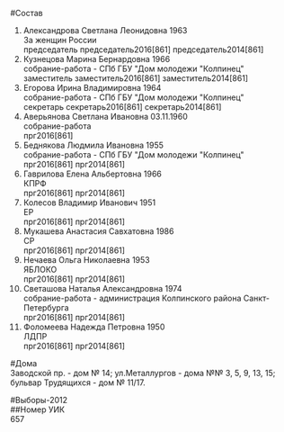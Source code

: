 #Состав  
1. Александрова Светлана Леонидовна 1963  
    За женщин России  
    председатель председатель2016[861] председатель2014[861]  
2. Кузнецова Марина Бернардовна 1966  
    собрание-работа - СПб ГБУ "Дом молодежи "Колпинец"  
    заместитель заместитель2016[861] заместитель2014[861]  
3. Егорова Ирина Владимировна 1964  
    собрание-работа - СПб ГБУ "Дом молодежи "Колпинец"  
    секретарь секретарь2016[861] секретарь2014[861]  
4. Аверьянова Светлана Ивановна 03.11.1960  
    собрание-работа  
    прг2016[861]  
5. Беднякова Людмила Ивановна 1955  
    собрание-работа - СПб ГБУ "Дом молодежи "Колпинец"  
    прг2016[861] прг2014[861]  
6. Гаврилова Елена Альбертовна 1966  
    КПРФ  
    прг2016[861] прг2014[861]  
7. Колесов Владимир Иванович 1951  
    ЕР  
    прг2016[861] прг2014[861]  
8. Мукашева Анастасия Савхатовна 1986  
    СР  
    прг2016[861] прг2014[861]  
9. Нечаева Ольга Николаевна 1953  
    ЯБЛОКО  
    прг2016[861] прг2014[861]  
10. Светашова Наталья Александровна 1974  
    собрание-работа - администрация Колпинского района Санкт-Петербурга  
    прг2016[861] прг2014[861]  
11. Фоломеева Надежда Петровна 1950  
    ЛДПР  
    прг2016[861] прг2014[861]  
  
#Дома  
Заводской пр. - дом № 14; ул.Металлургов - дома №№ 3, 5, 9, 13, 15; бульвар Трудящихся - дом № 11/17.  
  
#Выборы-2012  
##Номер УИК  
657  
